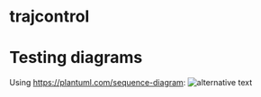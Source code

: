 # trajcontrol

# Testing diagrams

Using https://plantuml.com/sequence-diagram:
![alternative text](http://www.plantuml.com/plantuml/proxy?cache=no&src=https://raw.github.com/pedrolfm/trajcontrol/blob/main/comm_diagram.txt)
